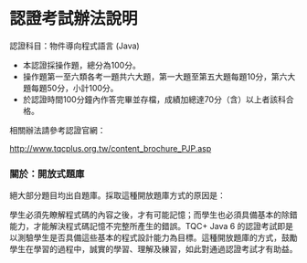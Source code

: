 # 認證考試辦法說明

認證科目：物件導向程式語言 (Java)

 - 本認證採操作題，總分為100分。
 - 操作題第一至六類各考一題共六大題，第一大題至第五大題每題10分，第六大題每題50分，小計100分。
 - 於認證時間100分鐘內作答完畢並存檔，成績加總達70分（含）以上者該科合格。

相關辦法請參考認證官網：

http://www.tqcplus.org.tw/content_brochure_PJP.asp

### 關於：開放式題庫 ###

絕大部分題目均出自題庫。採取這種開放題庫方式的原因是：

學生必須先瞭解程式碼的內容之後，才有可能記憶；而學生也必須具備基本的除錯能力，才能解決程式碼記憶不完整所產生的錯誤。TQC+ Java 6 的認證考試即是以測驗學生是否具備這些基本的程式設計能力為目標。這種開放題庫的方式，鼓勵學生在學習的過程中，誠實的學習、理解及練習，如此對通過認證考試才有助益。
